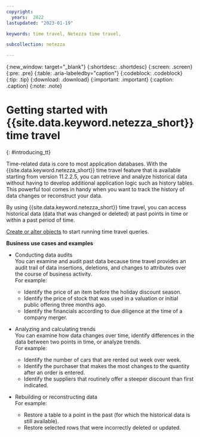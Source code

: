 ```yaml
---
copyright:
  years:  2022
lastupdated: "2023-01-19"

keywords: time travel, Netezza time travel,

subcollection: netezza

---
```


{:new_window: target="_blank"}
{:shortdesc: .shortdesc}
{:screen: .screen}
{:pre: .pre}
{:table: .aria-labeledby="caption"}
{:codeblock: .codeblock}
{:tip: .tip}
{:download: .download}
{:important: .important}
{:caption: .caption}
{:note: .note}

# Getting started with {{site.data.keyword.netezza_short}} time travel
{: #introducing_tt}

Time-related data is core to most application databases. With the {{site.data.keyword.netezza_short}} time travel feature that is available starting from version 11.2.2.5, you can retrieve and analyze historical data without having to develop additional application logic such as history tables. This powerful tool comes in handy when you want to track the history of data changes or reconstruct your data.

By using {{site.data.keyword.netezza_short}} time travel, you can access historical data (data that was changed or deleted) at past points in time or within a past period of time.

[Create or alter objects](/docs/netezza?topic=netezza-enablingdisabling_tt) to start running time travel queries.

**Business use cases and examples**

- Conducting data audits  
    You can examine and audit past data because time travel provides an audit trail of data insertions, deletions, and changes to attributes over the course of business activity.  
    For example:

    - Identify the price of an item before the holiday discount season.
    - Identify the price of stock that was used in a valuation or initial public offering three months ago.
    - Identify the financials according to due diligence at the time of a company merger.

- Analyzing and calculating trends  
    You can examine how data changes over time, identify differences in the data between two points in time, or analyze trends.  
    For example:

    - Identify the number of cars that are rented out week over week.
    - Identify the purchaser that makes the most changes to the quantity after an order is entered.
    - Identify the suppliers that routinely offer a steeper discount than first indicated.

- Rebuilding or reconstructing data  
    For example:

    - Restore a table to a point in the past (for which the historical data is still available).
    - Restore selected rows that were incorrectly deleted or updated.
